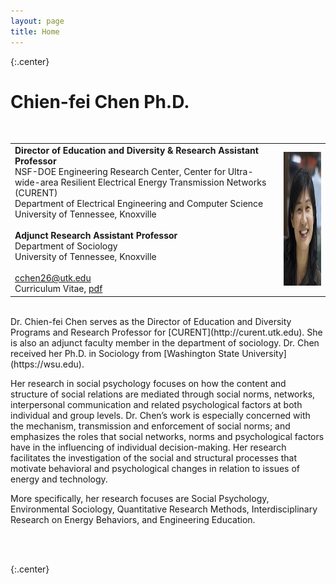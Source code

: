 ```yaml
---
layout: page
title: Home
---
```

{:.center}
# **Chien-fei Chen Ph.D.** #
<br />

<table width="100%">
<tr>
<td align="left">
    <b>Director of Education and Diversity & Research Assistant Professor</b> 
    <br>NSF-DOE Engineering Research Center, Center for Ultra-wide-area Resilient Electrical Energy Transmission Networks (CURENT)
    <br>Department of Electrical Engineering and Computer Science
    <br>University of Tennessee, Knoxville<br><br />
    <b>Adjunct Research Assistant Professor</b>
    <br>Department of Sociology
    <br>University of Tennessee, Knoxville
    <br>
    <br>
    <i class="fa fa-envelope fa-fw"></i><a href= "mailto:cchen26@utk.edu" > cchen26@utk.edu</a><br>
    <i class="fa fa-file-text fa-fw"></i> Curriculum Vitae, <a href= "/assets/lib/Chien-fei_Chen_CV.pdf" > pdf </a><br>
</td>
<td align="right">
    <img src="assets/img/Chien-fei-Chen.png" alt="Chien-fei's portrait" style="width:150px;height:214px;">     
</td>
</tr>
</table>

<br />
Dr. Chien-fei Chen serves as the Director of Education and Diversity Programs and Research Professor for [CURENT](http://curent.utk.edu). She is also an adjunct faculty member 
in the department of sociology. Dr. Chen received her Ph.D. in Sociology from [Washington State University](https://wsu.edu).

Her research in social psychology focuses on how the content and structure of social relations are mediated through social norms, networks, interpersonal
communication and related psychological factors at both individual and group levels. Dr. Chen’s work is especially concerned with the mechanism, transmission
and enforcement of social norms; and emphasizes the roles that social networks, norms and psychological factors have in the influencing of individual 
decision-making. Her research facilitates the investigation of the social and structural processes that motivate behavioral and psychological changes
in relation to issues of energy and technology.

More specifically, her research focuses are Social Psychology, Environmental Sociology, Quantitative Research Methods, Interdisciplinary Research on Energy
 Behaviors, and Engineering Education.

<br />
<br />

{:.center}
